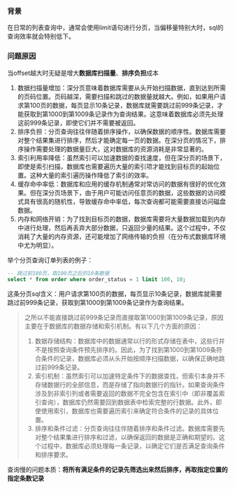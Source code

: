 ### 背景
在日常的列表查询中，通常会使用limit语句进行分页，当偏移量特别大时，sql的查询效率就会特别低下。

### 问题原因
当offset越大时无疑是增大**数据库扫描量**、**排序负担**成本

1. 数据扫描量增加：深分页意味着数据库需要从头开始扫描数据，直到达到所需的页码位置。页码越深，需要扫描和跳过的数据量就越大。例如，如果用户请求第100页的数据，每页显示10条记录，数据库就需要跳过前999条记录，才能获取到第1000到第1009条记录作为查询结果。这意味着数据库必须先处理这前999条记录，即使它们并不需要被返回。
3. 排序负担：分页查询往往伴随着排序操作，以确保数据的顺序性。数据库需要对整个结果集进行排序，然后才能确定每一页的数据。在深分页的情况下，排序操作需要处理的数据量巨大，这对数据库的资源消耗是非常显著的。
4. 索引利用率降低：虽然索引可以加速数据的查找速度，但在深分页的场景下，即使是索引扫描，数据库也需要遍历大量的索引项才能找到目标页的起始位置。这种大量的索引遍历操作降低了索引的效率。
5. 缓存命中率低：数据库和应用的缓存机制通常对常访问的数据有很好的优化效果。但在深分页场景下，由于用户可能访问任意页的数据，这些数据的访问模式具有很高的随机性，导致缓存命中率低，每次查询都可能需要直接访问磁盘数据。
6. 内存和网络开销：为了找到目标页的数据，数据库需要将大量数据加载到内存中进行处理，然后再丢弃大部分数据，只返回少量的结果。这个过程中，不仅消耗了大量的内存资源，还可能增加了网络传输的负担（在分布式数据库环境中尤为明显）。

举个分页查询订单列表的例子：

```sql
-- 跳过前100页，取100页之后的10条数据
select * from order where order_status = 1 limit 100, 10;
```
这条分页sql含义：用户请求第100页的数据，每页显示10条记录，数据库就需要跳过前999条记录，获取到第1000到第1009条记录作为查询结果。

> 之所以不能直接跳过前999条记录而直接取第1000到第1009条记录，原因主要在于数据库的数据存储和索引机制。有以下几个方面的原因：
> 
> 1. 数据存储结构：数据库中的数据通常以行的形式存储在表中，这些行并不是按照查询条件预先排序的。因此，为了找到第1000到第1009条符合条件的记录，数据库必须从头开始按顺序扫描数据，以确保正确地跳过前999条记录。
> 2. 索引机制：虽然索引可以加速特定条件下的数据查找，但索引本身并不存储数据行的全部信息，而是存储了指向数据行的指针。如果查询条件涉及到非索引列或者需要返回的数据不完全包含在索引中（即非覆盖索引查询），数据库仍然需要回到数据表中检索完整的行数据。此外，即使使用索引，数据库也需要遍历索引来确定符合条件的记录的具体位置。
> 3. 排序和条件过滤：分页查询往往伴随着排序和条件过滤。数据库需要先对整个结果集进行排序和过滤，以确保返回的数据是正确和期望的。这个过程中，数据库必须处理每一条记录，以确定它们是否满足查询条件和排序要求。

查询慢的问题本质：**将所有满足条件的记录先筛选出来然后排序，再取指定位置的指定条数记录**
